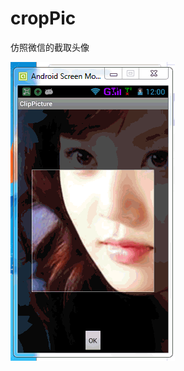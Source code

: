 cropPic
=======

仿照微信的截取头像

![image](https://github.com/AndroidBase/cropPic/blob/master/clip_picture.gif)
